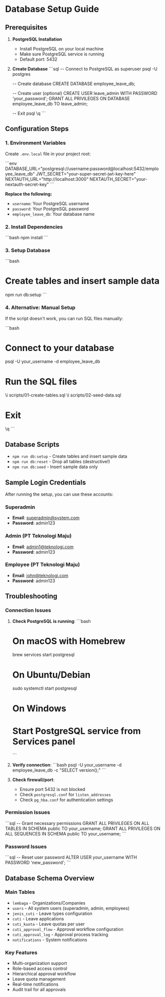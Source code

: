 # Database Setup Guide

## Prerequisites

1. **PostgreSQL Installation**
   - Install PostgreSQL on your local machine
   - Make sure PostgreSQL service is running
   - Default port: 5432

2. **Create Database**
   \`\`\`sql
   -- Connect to PostgreSQL as superuser
   psql -U postgres
   
   -- Create database
   CREATE DATABASE employee_leave_db;
   
   -- Create user (optional)
   CREATE USER leave_admin WITH PASSWORD 'your_password';
   GRANT ALL PRIVILEGES ON DATABASE employee_leave_db TO leave_admin;
   
   -- Exit psql
   \q
   \`\`\`

## Configuration Steps

### 1. Environment Variables
Create `.env.local` file in your project root:

\`\`\`env
DATABASE_URL="postgresql://username:password@localhost:5432/employee_leave_db"
JWT_SECRET="your-super-secret-jwt-key-here"
NEXTAUTH_URL="http://localhost:3000"
NEXTAUTH_SECRET="your-nextauth-secret-key"
\`\`\`

**Replace the following:**
- `username`: Your PostgreSQL username
- `password`: Your PostgreSQL password  
- `employee_leave_db`: Your database name

### 2. Install Dependencies
\`\`\`bash
npm install
\`\`\`

### 3. Setup Database
\`\`\`bash
# Create tables and insert sample data
npm run db:setup
\`\`\`

### 4. Alternative: Manual Setup
If the script doesn't work, you can run SQL files manually:

\`\`\`bash
# Connect to your database
psql -U your_username -d employee_leave_db

# Run the SQL files
\i scripts/01-create-tables.sql
\i scripts/02-seed-data.sql

# Exit
\q
\`\`\`

## Database Scripts

- `npm run db:setup` - Create tables and insert sample data
- `npm run db:reset` - Drop all tables (destructive!)
- `npm run db:seed` - Insert sample data only

## Sample Login Credentials

After running the setup, you can use these accounts:

### Superadmin
- **Email**: superadmin@system.com
- **Password**: admin123

### Admin (PT Teknologi Maju)
- **Email**: admin1@teknologi.com
- **Password**: admin123

### Employee (PT Teknologi Maju)
- **Email**: john@teknologi.com
- **Password**: admin123

## Troubleshooting

### Connection Issues
1. **Check PostgreSQL is running**:
   \`\`\`bash
   # On macOS with Homebrew
   brew services start postgresql
   
   # On Ubuntu/Debian
   sudo systemctl start postgresql
   
   # On Windows
   # Start PostgreSQL service from Services panel
   \`\`\`

2. **Verify connection**:
   \`\`\`bash
   psql -U your_username -d employee_leave_db -c "SELECT version();"
   \`\`\`

3. **Check firewall/port**:
   - Ensure port 5432 is not blocked
   - Check `postgresql.conf` for `listen_addresses`
   - Check `pg_hba.conf` for authentication settings

### Permission Issues
\`\`\`sql
-- Grant necessary permissions
GRANT ALL PRIVILEGES ON ALL TABLES IN SCHEMA public TO your_username;
GRANT ALL PRIVILEGES ON ALL SEQUENCES IN SCHEMA public TO your_username;
\`\`\`

### Password Issues
\`\`\`sql
-- Reset user password
ALTER USER your_username WITH PASSWORD 'new_password';
\`\`\`

## Database Schema Overview

### Main Tables
- `lembaga` - Organizations/Companies
- `users` - All system users (superadmin, admin, employees)
- `jenis_cuti` - Leave types configuration
- `cuti` - Leave applications
- `cuti_kuota` - Leave quotas per user
- `cuti_approval_flow` - Approval workflow configuration
- `cuti_approval_log` - Approval process tracking
- `notifications` - System notifications

### Key Features
- Multi-organization support
- Role-based access control
- Hierarchical approval workflow
- Leave quota management
- Real-time notifications
- Audit trail for all approvals
